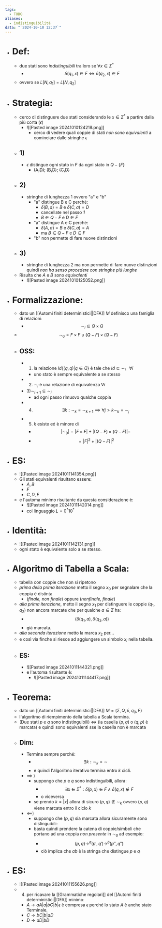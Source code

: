 ```yaml
---
tags:
  - TODO
aliases:
  - indistinguibilità
data: "`2024-10-10 12:37`"
---
```

- # Def:
	- due stati sono _indistinguibili_ tra loro se $\forall x \in \Sigma^{*}$ 
		- $$\hat{\delta}(q_{1},x)\in F \iff \hat{\delta}(q_{2},x)\in F$$
	- ovvero se $L[N,q_{1}]=L[N,q_{2}]$
- # Strategia:
	- cerco di distinguere due stati considerando le $x\in \Sigma^{*}$ a partire dalla più corta ($\epsilon$)
		- ![[Pasted image 20241010124218.png]]
			- cerco di vedere quali coppie di stati _non sono equivalenti_ a cominciare dalle stringhe $\epsilon$
	- ## 1)
		- $\epsilon$ distingue ogni stato in $F$ da ogni stato in $Q - \{F\}$ 
			-  ~~(A,D)~~; ~~(B,D)~~; ~~(C,D)~~ 
	- ## 2) 
		- stringhe di lunghezza 1 ovvero "a" e "b"
			- "a" distingue B e C perché:
				- $\delta(B,a)=B$   e   $\delta(C,a)=D$
				- cancellate nel passo _1_ 
				- $B\in Q-F$ e $D\in F$ 
			- "a" distingue A e C perché:
				- $\delta(A,a)=B$   e   $\delta(C, a)=A$ 
				- ma $B\in Q-F$ e $D\in F$
			- "b" non permette di fare nuove distinzioni 
	- ## 3) 
		- stringhe di lunghezza 2 ma non permette di fare nuove distinzioni quindi _non ha senso procedere con stringhe più lunghe_
	- Risulta che $A$ e $B$ sono _equivalenti_ 
		- ![[Pasted image 20241010125052.png]]
- # Formalizzazione:
	- dato un [[Automi finiti deterministici||DFA]] _M_ definisco una famiglia di relazioni:
		- $$\sim_{i}\subseteq Q \times Q$$ 
	- $$\sim_{0}=F \times F \cup (Q-F)\times(Q-F)$$
	- ## OSS:
		- 1) la relazione $Id\{(q,q)|q\in Q\}$ è tale che $Id\subseteq \sim_{i}\ \ \ \forall i$ 
			- uno stato è sempre equivalente a se stesso
		- 2) $\sim_{i}$ è una relazione di equivalenza $\forall i$ 
		- 3)$\sim_{i+1}\subseteq \sim_{i}$ 
			- ad ogni passo rimuovo qualche coppia 
		- 4) $$\exists k : \sim_{k}=\sim_{k+1}\implies\forall j>k  \sim_{k}=\sim_{j}$$
		- 5) $k$ esiste ed è minore di 
			- $$|\sim_{0}|=|F \times F|+|(Q-F) \times (Q-F)|=$$
			- $$=|F|^{2}+|(Q-F)|^{2}$$
- # ES:
	- ![[Pasted image 20241011141354.png]]
	- Gli stati equivalenti risultano essere:
		- $A,B$ 
		- $F$
		- $C,D,E$ 
	- e l'automa minimo risultante da questa considerazione è:
		- ![[Pasted image 20241011142014.png]]
		- col linguaggio $L= 0^{*}10^{*}$
- # Identità:
	- ![[Pasted image 20241011142131.png]]
	- ogni stato è equivalente solo a se stesso.
- # Algoritmo di Tabella a Scala:
	- tabella con coppie che non si ripetono
	- _prima della prima iterazione_ metto il segno $x_{0}$ per segnalare che la coppia è distinta 
		- (_finale, non finale_) oppure (_nonfinale, finale_) 
	- _alla prima iterazione_, metto il segno $x_{1}$ per distinguere le coppie $(q_{1},q_{2})$ non ancora marcate che per qualche $a\in \Sigma$ ha:
		- $$(\delta(q_{1},a), \delta(q_{2},a))$$
		- già marcata.
	- _alla seconda iterazione_ metto la marca $x_{2}$ per...
	- e così via finche si riesce ad aggiungere un simbolo $x_{i}$ nella tabella.
	- ## ES:
		- ![[Pasted image 20241011144321.png]]
		- e l'automa risultante è:
			- ![[Pasted image 20241011144417.png]]
- # Teorema:
	- dato un [[Automi finiti deterministici||DFA]] $M=(\Sigma, Q, \delta, q_{0}, F)$
	- l'algoritmo di riempimento della tabella a Scala termina. 
	- (Due stati $p$ e $q$ sono indistinguibili) $\iff$ (la casella $(p,q)$ o $(q,p)$ è marcata) e quindi sono equivalenti sse la casella non è marcata 
	- ## Dim:
		- Termina sempre perché:
			-  $$\exists k: \sim_{k}=\sim$$
			- e quindi l'algoritmo iterativo termina entro $k$ cicli.
		- $\implies$ )
			- suppongo che $p$ e $q$ sono indistinguibili, allora:
				-  $$\exists x \in \Sigma^{*}: \hat{\delta}(p,x)\in F \wedge \hat{\delta}(q,x)\notin F$$
				- o viceversa
			- se prendo $k=|x|$ allora di sicuro $(p,q)\notin \sim_{k}$ ovvero $(p,q)$ viene marcata entro il ciclo $k$
		- $\impliedby$)
			- suppongo che $(p,q)$ sia marcata allora sicuramente sono distinguibili:
			- basta quindi prendere la catena di coppie/simboli che portano ad una coppia _non presente_ in $\sim_{0}$ ad esempio:
				-  $$(p,q)\to^{a}(p',q')\to^{b}(p'',q'')$$
				- ciò implica che $ab$ è la stringa che distingue $p$ e $q$ 
- # ES:
	- ![[Pasted image 20241011155626.png]]
	- 4) per ricavare la [[Grammatiche regolari]] del [[Automi finiti deterministici||DFA]] minimo:
		- $A\to aA|a|bC|b|\epsilon$ è compresa $\epsilon$ perché lo stato $A$ è anche stato Terminale.
		- $C\to bC|b|aD$
		- $D\to aD|bD$ 